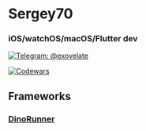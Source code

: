 # Sergey70
### iOS/watchOS/macOS/Flutter dev


[![Telegram: @exovelate](https://img.shields.io/badge/Contact-exovelate-brightgreen)](https://t.me/exovelate) 

[![Codewars](https://www.codewars.com/users/Sergey70/badges/large)](https://www.codewars.com/users/Sergey70)



## Frameworks

### [DinoRunner](https://github.com/Sergey70/DinoRunner)
